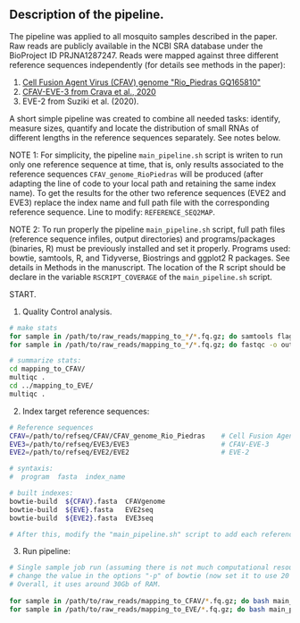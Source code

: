 ## Description of the pipeline.

The pipeline was applied to all mosquito samples described in the paper. Raw reads are publicly available in the NCBI SRA database under the BioProject ID PRJNA1287247.
Reads were mapped against three different reference sequences independently (for details see methods in the paper): 
  1) [Cell Fusion Agent Virus (CFAV) genome "Rio_Piedras GQ165810"](https://www.ncbi.nlm.nih.gov/nuccore/GQ165810.1)
  2) [CFAV-EVE-3 from Crava et al., 2020](https://onlinelibrary.wiley.com/doi/10.1111/mec.15798)
  3) EVE-2 from Suziki et al. (2020). 

A short simple pipeline was created to combine all needed tasks: identify, measure sizes, quantify and locate the distribution of small RNAs of different lengths in the reference sequences separately. See notes below.

NOTE 1: For simplicity, the pipeline `main_pipeline.sh` script is writen to run only one reference sequence at time, that is, only results associated to the reference sequences `CFAV_genome_RioPiedras` will be produced (after adapting the line of code to your local path and retaining the same index name). To get the results for the other two reference sequences (EVE2 and EVE3) replace the index name and full path file with the corresponding reference sequence. Line to modify: `REFERENCE_SEQ2MAP`.

NOTE 2: To run properly the pipeline `main_pipeline.sh` script, full path files (reference sequence infiles, output directories) and programs/packages (binaries, R) must be previously installed and set it properly. Programs used: bowtie, samtools, R, and Tidyverse, Biostrings and ggplot2 R packages. See details in Methods in the manuscript. The location of the R script should be declare in the variable `RSCRIPT_COVERAGE` of the `main_pipeline.sh` script. 

START.

1. Quality Control analysis.
```bash
# make stats
for sample in /path/to/raw_reads/mapping_to_*/*.fq.gz; do samtools flagstats $sample > ${sample}.txt;
for sample in /path/to/raw_reads/mapping_to_*/*.fq.gz; do fastqc -o outputdir/ $sample;

# summarize stats:
cd mapping_to_CFAV/
multiqc .
cd ../mapping_to_EVE/
multiqc .
 ```


2. Index target reference sequences:
```bash
# Reference sequences
CFAV=/path/to/refseq/CFAV/CFAV_genome_Rio_Piedras    # Cell Fusion Agent Virus (CFAV) genome "Rio_Piedras GQ165810
EVE3=/path/to/refseq/EVE3/EVE3                       # CFAV-EVE-3
EVE2=/path/to/refseq/EVE2/EVE2                       # EVE-2

# syntaxis:
#  program  fasta  index_name

# built indexes:
bowtie-build  ${CFAV}.fasta  CFAVgenome
bowtie-build  ${EVE}.fasta   EVE2seq
bowtie-build  ${EVE2}.fasta  EVE3seq

# After this, modify the "main_pipeline.sh" script to add each reference sequence (as described aboved). Be sure to use the index_name (i.e. CFAVgenome)
```


3. Run pipeline:
```bash
# Single sample job run (assuming there is not much computational resources). To reduce/increase the computation power,
# change the value in the options "-p" of bowtie (now set it to use 20 threads), or the option "thread" in samtools. The R script runs in a single core.
# Overall, it uses around 30Gb of RAM.
 
for sample in /path/to/raw_reads/mapping_to_CFAV/*.fq.gz; do bash main_pipeline.sh  $sample CFAV  2>&1 | tee ${sample}.CFAV.stderr.log; 
for sample in /path/to/raw_reads/mapping_to_EVE/*.fq.gz; do bash main_pipeline.sh  $sample EVE  2>&1 | tee ${sample}.EVE.stderr.log;
```



